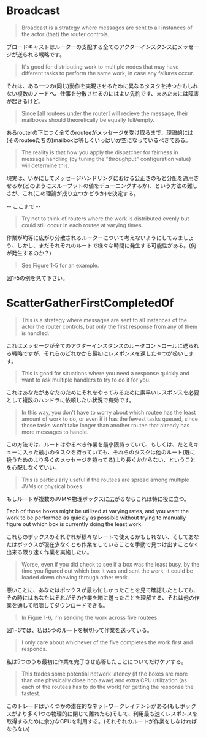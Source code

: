 # Broadcast

> Broadcast is a strategy where messages are sent to all instances of the actor (that) the router controls.

ブロードキャストはルーターの支配する全てのアクターインスタンスにメッセージが送られる戦略です。

> It's good for distributing work to multiple nodes that may have different tasks to perform the same work, in case any failures occur.

それは、ある一つの(同じ)動作を実現させるために異なるタスクを持つかもしれない複数のノードへ、仕事を分散させるのにはよい先約です、まあたまには障害が起きるけど。


> Since [all routees under the router] will recieve the message, their mailboxes should theoretically be equally full/empty.

あるrouterの下につく全てのrouteeがメッセージを受け取るまで、理論的には(そのrouteeたちの)mailboxは等しくいっぱいか空になっているべきである。

> The reality is that how you apply the dispatcher for fairness in message handling (by tuning the "throughput" configuration value) will determine this.

現実は、いかにしてメッセージハンドリングにおける公正さのもと分配を適用させるか(どのようにスループットの値をチューニングするか)、という方法の難しさが、これ(この理論が成り立つかどうか)を決定する。

-- ここまで --

> Try not to think of routers where the work is distributed evenly but could still occur in each routee at varying times.

作業が均等に広がり分散されるルーターについて考えないようにしてみましょう、しかし、まだそれぞれのルートで様々な時間に発生する可能性がある。(何が発生するのか？)

> See Figure 1-5 for an example.

図1-5の例を見て下さい。

# ScatterGatherFirstCompletedOf

> This is a strategy where messages are sent to all instances of the actor the router controls, but only the first response from any of them is handled.

これはメッセージが全てのアクターインスタンスのルータコントロールに送られる戦略ですが、それらのどれかから最初にレスポンスを返したやつが扱いします。

> This is good for situations where you need a response quickly and want to ask multiple handlers to try to do it for you.

これはあなたがあなたのためにそれをやってみるために素早いレスポンスを必要として複数のハンドラに依頼したい状況で有効です。

> In this way, you don't have to worry about which routee has the least amount of work to do, or even if it has the fewest tasks queued, since those tasks won't take longer than another routee that already has more messages to handle.

この方法では、ルートはやるべき作業を最小限持っていて、もしくは、たとえキューに入った最小のタスクを持っていても、それらのタスクは他のルート(既に扱うためのより多くのメッセージを持ってる)より長くかからない、ということを心配しなくていい。

> This is particularly useful if the routees are spread among multiple JVMs or physical boxes.

もしルートが複数のJVMや物理ボックスに広がるならこれは特に役に立つ。

Each of those boxes might be utilized at varying rates, and you want the work to be performed as quickly as possible without trying to manually figure out which box is currently doing the least work.

これらのボックスのそれぞれが様々なレートで使えるかもしれない、そしてあなたはボックスが現在少なくとも作業をしていることを手動で見つけ出すことなく出来る限り速く作業を実施したい。

> Worse, even if you did check to see if a box was the least busy, by the time you figured out which box it was and sent the work, it could be loaded down chewing through other work.

悪いことに、あなたはボックスが最も忙しかったことを見て確認したとしても、その時にはあなたはそれがその作業を箱に送ったことを理解する、それは他の作業を通して咀嚼してダウンロードできる。

> In Figue 1-6, I'm sending the work across five routees.

図1−6では、私は5つのルートを横切って作業を送っている。

> I only care about whichever of the five completes the work first and responds.

私は5つのうち最初に作業を完了させ応答したことについてだけケアする。

> This trades some potential network latency (if the boxes are more than one physically close hop away) and extra CPU utilization (as each of the routees has to do the work) for getting the response the fastest.

このトレードはいくつかの潜在的なネットワークレイテンシがある(もしボックスがより多く1つの物理的に閉じて離れたら)そして、利用最も速くレスポンスを取得するために余分なCPUを利用する。(それぞれのルートが作業をしなければならない)











